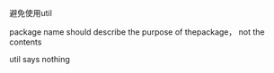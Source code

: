 避免使用util

package name should describe the purpose of thepackage， not the contents

util says nothing